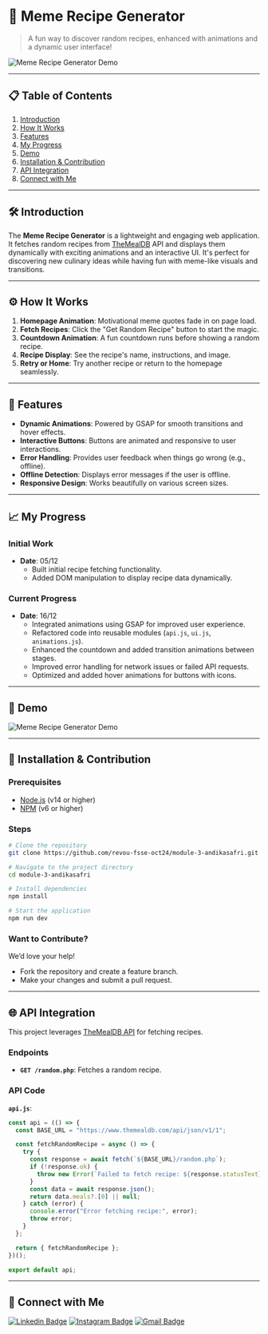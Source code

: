 # 🍳 Meme Recipe Generator

> A fun way to discover random recipes, enhanced with animations and a dynamic user interface!

![Meme Recipe Generator Demo](./assets/step4.gif)

---

## 📋 Table of Contents

1. [Introduction](#introduction)
2. [How It Works](#how-it-works)
3. [Features](#features)
4. [My Progress](#my-progress)
5. [Demo](#demo)
6. [Installation & Contribution](#installation--contribution)
7. [API Integration](#api-integration)
8. [Connect with Me](#connect-with-me)

---

## 🛠 Introduction

The **Meme Recipe Generator** is a lightweight and engaging web application. It fetches random recipes from [TheMealDB](https://www.themealdb.com/) API and displays them dynamically with exciting animations and an interactive UI. It's perfect for discovering new culinary ideas while having fun with meme-like visuals and transitions.

---

## ⚙️ How It Works

1. **Homepage Animation**: Motivational meme quotes fade in on page load.
2. **Fetch Recipes**: Click the "Get Random Recipe" button to start the magic.
3. **Countdown Animation**: A fun countdown runs before showing a random recipe.
4. **Recipe Display**: See the recipe's name, instructions, and image.
5. **Retry or Home**: Try another recipe or return to the homepage seamlessly.

---

## 🌟 Features

- **Dynamic Animations**: Powered by GSAP for smooth transitions and hover effects.
- **Interactive Buttons**: Buttons are animated and responsive to user interactions.
- **Error Handling**: Provides user feedback when things go wrong (e.g., offline).
- **Offline Detection**: Displays error messages if the user is offline.
- **Responsive Design**: Works beautifully on various screen sizes.

---

## 📈 My Progress

### **Initial Work**

- **Date**: 05/12
  - Built initial recipe fetching functionality.
  - Added DOM manipulation to display recipe data dynamically.

### **Current Progress**

- **Date**: 16/12
  - Integrated animations using GSAP for improved user experience.
  - Refactored code into reusable modules (`api.js`, `ui.js`, `animations.js`).
  - Enhanced the countdown and added transition animations between stages.
  - Improved error handling for network issues or failed API requests.
  - Optimized and added hover animations for buttons with icons.

---

## 🎥 Demo

![Meme Recipe Generator Demo](./assets/step3.gif)

---

## 🔧 Installation & Contribution

### Prerequisites

- [Node.js](https://nodejs.org/) (v14 or higher)
- [NPM](https://www.npmjs.com/) (v6 or higher)

### Steps

```bash
# Clone the repository
git clone https://github.com/revou-fsse-oct24/module-3-andikasafri.git

# Navigate to the project directory
cd module-3-andikasafri

# Install dependencies
npm install

# Start the application
npm run dev
```

### Want to Contribute?

We’d love your help!

- Fork the repository and create a feature branch.
- Make your changes and submit a pull request.

---

## 🌐 API Integration

This project leverages [TheMealDB API](https://www.themealdb.com/) for fetching recipes.

### Endpoints

- **`GET /random.php`**: Fetches a random recipe.

### API Code

**`api.js`**:

```javascript
const api = (() => {
  const BASE_URL = "https://www.themealdb.com/api/json/v1/1";

  const fetchRandomRecipe = async () => {
    try {
      const response = await fetch(`${BASE_URL}/random.php`);
      if (!response.ok) {
        throw new Error(`Failed to fetch recipe: ${response.statusText}`);
      }
      const data = await response.json();
      return data.meals?.[0] || null;
    } catch (error) {
      console.error("Error fetching recipe:", error);
      throw error;
    }
  };

  return { fetchRandomRecipe };
})();

export default api;
```

---

## 📧 Connect with Me

[![Linkedin Badge](https://img.shields.io/badge/-Andika_Safri-blue?style=flat-square&logo=Linkedin&logoColor=white)](https://www.linkedin.com/in/andika-safri/)
[![Instagram Badge](https://img.shields.io/badge/-Andika_Safri-purple?style=flat-square&logo=instagram&logoColor=white)](https://www.instagram.com/dikko_pujangga/)
[![Gmail Badge](https://img.shields.io/badge/-andika.saf3@gmail.com-c14438?style=flat-square&logo=Gmail&logoColor=white)](mailto:andika.saf3@gmail.com)
